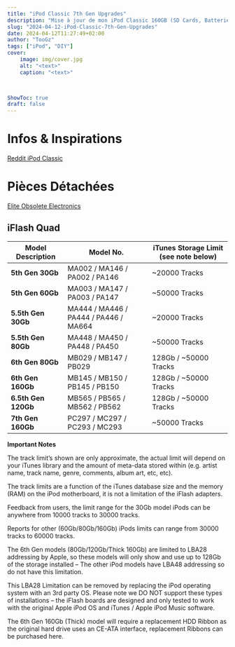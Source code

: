 ```yaml
---
title: "iPod Classic 7th Gen Upgrades"
description: "Mise à jour de mon iPod Classic 160GB (SD Cards, Batterie 3800 mAh)"
slug: "2024-04-12-iPod-Classic-7th-Gen-Upgrades"
date: 2024-04-12T11:27:49+02:00
author: "TooGz"
tags: ["iPod", "DIY"]
cover:
    image: img/cover.jpg
    alt: "<text>"
    caption: "<text>"
    


ShowToc: true
draft: false
---
```


# Infos & Inspirations

[Reddit iPod Classic](https://www.reddit.com/r/IpodClassic/)

# Pièces Détachées

[Elite Obsolete Electronics](https://eoe.works/)

## iFlash Quad

| Model Description   | Model No.                             | iTunes Storage Limit (see note below) |
|---------------------|---------------------------------------|---------------------------------------|
| **5th Gen 30Gb**    | MA002 / MA146 / PA002 / PA146         | ~20000 Tracks                         |
| **5th Gen 60Gb**    | MA003 / MA147 / PA003 / PA147         | ~50000 Tracks                         |
| **5.5th Gen 30Gb**  | MA444 / MA446 / PA444 / PA446 / MA664 | ~20000 Tracks                         |
| **5.5th Gen 80Gb**  | MA448 / MA450 / PA448 / PA450         | ~50000 Tracks                         |
| **6th Gen 80Gb**    | MB029 / MB147 / PB029                 | 128Gb / ~50000 Tracks                 |
| **6th Gen 160Gb**   | MB145 / MB150 / PB145 / PB150         | 128Gb / ~50000 Tracks                 |
| **6.5th Gen 120Gb** | MB565 / PB565 / MB562 / PB562         | 128Gb / ~50000 Tracks                 | 
| **7th Gen 160Gb**   | PC297 / MC297 / PC293 / MC293         | ~50000 Tracks                         |

**Important Notes**

The track limit’s shown are only approximate, the actual limit will depend on your iTunes library and the amount of meta-data stored within (e.g. artist name, track name, genre, comments, album art, etc, etc).

The track limits are a function of the iTunes database size and the memory (RAM) on the iPod motherboard, it is not a limitation of the iFlash adapters.

Feedback from users, the limit range for the 30Gb model iPods can be anywhere from 10000 tracks to 30000 tracks.

Reports for other (60Gb/80Gb/160Gb) iPods limits can range from 30000 tracks to 60000 tracks.

The 6th Gen models (80Gb/120Gb/Thick 160Gb) are limited to LBA28 addressing by Apple, so these models will only show and use up to 128Gb of the storage installed – The other iPod models have LBA48 addressing so do not have this limitation.

This LBA28 Limitation can be removed by replacing the iPod operating system with an 3rd party OS. Please note we DO NOT support these types of installations – the iFlash boards are designed and only tested to work with the original Apple iPod OS and iTunes / Apple iPod Music software.

The 6th Gen 160Gb (Thick) model will require a replacement HDD Ribbon as the original hard drive uses an CE-ATA interface, replacement Ribbons can be purchased here.
